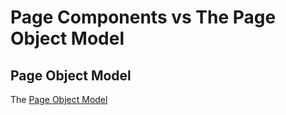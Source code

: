 # Page Components vs The Page Object Model

## Page Object Model

The [Page Object Model](https://playwright.dev/docs/pom)